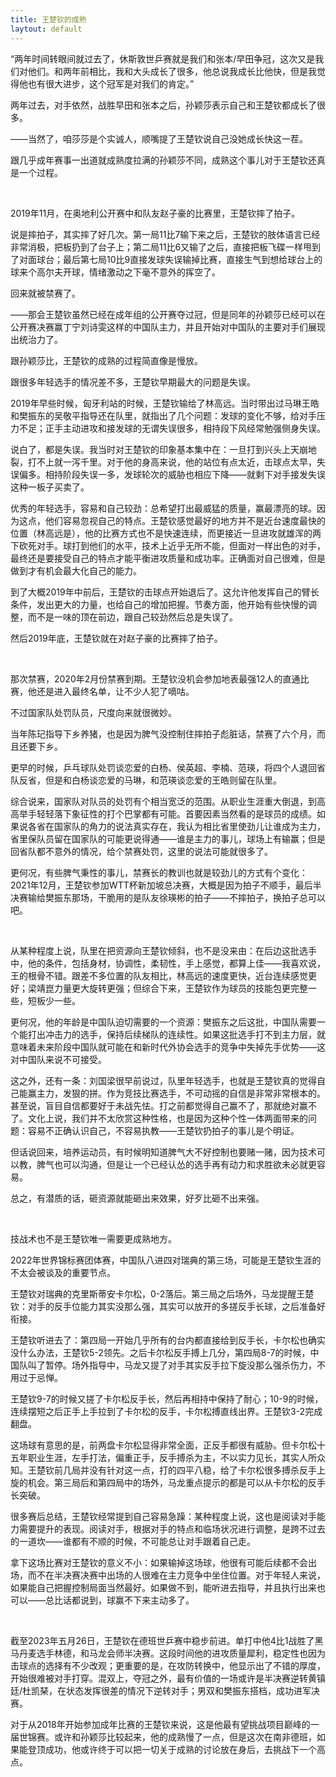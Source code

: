 ```yaml
---
title: 王楚钦的成熟
laytout: default
---
```


“两年时间转眼间就过去了，休斯敦世乒赛就是我们和张本/早田争冠，这次又是我们对他们。和两年前相比，我和大头成长了很多，他总说我成长比他快，但是我觉得他也有很大进步，这个冠军是对我们的肯定。”

两年过去，对手依然，战胜早田和张本之后，孙颖莎表示自己和王楚钦都成长了很多。

——当然了，咱莎莎是个实诚人，顺嘴提了王楚钦说自己没她成长快这一茬。

跟几乎成年赛事一出道就成熟度拉满的孙颖莎不同，成熟这个事儿对于王楚钦还真是一个过程。

<br>

2019年11月，在奥地利公开赛中和队友赵子豪的比赛里，王楚钦摔了拍子。

说是摔拍子，其实摔了好几次。第一局11比7输下来之后，王楚钦的肢体语言已经非常消极，把板扔到了台子上；第二局11比6又输了之后，直接把板飞碟一样甩到了对面球台；最后第七局10比9直接发球失误输掉比赛，直接生气到想给球台上的球来个高尔夫开球，情绪激动之下毫不意外的挥空了。

回来就被禁赛了。

——那会王楚钦虽然已经在成年组的公开赛夺过冠，但是同年的孙颖莎已经可以在公开赛决赛赢丁宁刘诗雯这样的中国队主力，并且开始对中国队的主要对手们展现出统治力了。

跟孙颖莎比，王楚钦的成熟的过程简直像是慢放。

跟很多年轻选手的情况差不多，王楚钦早期最大的问题是失误。

2019年早些时候，匈牙利站的时候，王楚钦输给了林高远。当时带出过马琳王皓和樊振东的吴敬平指导还在队里，就指出了几个问题：发球的变化不够，给对手压力不足；正手主动进攻和接发球的无谓失误很多，相持段下风经常勉强侧身失误。

说白了，都是失误。我当时对王楚钦的印象基本集中在：一旦打到兴头上天崩地裂，打不上就一泻千里。对于他的身高来说，他的站位有点太近，击球点太早，失误偏多。相持阶段失误一多，发球轮次的威胁也相应下降——就剩下对手接发失误这种一板子买卖了。

优秀的年轻选手，容易和自己较劲：总希望打出最威猛的质量，赢最漂亮的球。因为这点，他们容易忽视自己的特点。王楚钦感觉最好的地方并不是近台速度最快的位置（林高远是），他的比赛方式也不是快速连续，而更接近一旦进攻就雄浑的两下砍死对手。球打到他们的水平，技术上近乎无所不能，但面对一样出色的对手，最终还是要接受自己的特点才能平衡进攻质量和成功率。正确面对自己很难，但是做到才有机会最大化自己的能力。

到了大概2019年中前后，王楚钦的击球点开始退后了。这允许他发挥自己的臂长条件，发出更大的力量，也给自己的增加把握。节奏方面，他开始有些快慢的调整，而不是一味的顶在前边，跟自己较劲然后总是失误了。

然后2019年底，王楚钦就在对赵子豪的比赛摔了拍子。

<br>

那次禁赛，2020年2月份禁赛到期。王楚钦没机会参加地表最强12人的直通比赛，他还是进入最终名单，让不少人犯了嘀咕。

不过国家队处罚队员，尺度向来就很微妙。

当年陈玘指导下乡养猪，也是因为脾气没控制住摔拍子彪脏话，禁赛了六个月，而且还要下乡。

更早的时候，乒乓球队处罚谈恋爱的白杨、侯英超、李楠、范瑛，将四个人退回省队反省，但是和白杨谈恋爱的马琳，和范瑛谈恋爱的王皓则留在队里。

综合说来，国家队对队员的处罚有个相当宽泛的范围。从职业生涯重大倒退，到高高举手轻轻落下象征性的打个巴掌都有可能。首要因素当然看的是球员的成绩。如果说各省在国家队的角力的说法真实存在，我认为相比省里使劲儿让谁成为主力，省里保队员留在国家队的可能更说得通——谁是主力的事儿，球场上有输赢；但是回省队都不意外的情况，给个禁赛处罚，这里的说法可能就很多了。

更何况，有些脾气秉性的事儿，禁赛长的教训也就是较劲儿的方式有个变化：2021年12月，王楚钦参加WTT杯新加坡总决赛，大概是因为拍子不顺手，最后半决赛输给樊振东那场，干脆用的是队友徐瑛彬的拍子——不摔拍子，换拍子总可以吧。

<br>

从某种程度上说，队里在把资源向王楚钦倾斜，也不是没来由：在后边这批选手中，他的条件，包括身材，协调性，柔韧性，手上感觉，都算上佳——我喜欢说，王的根骨不错。跟差不多位置的队友相比，林高远的速度更快，近台连续感觉更好；梁靖崑力量更大旋转更强；但综合下来，王楚钦作为球员的技能包更完整一些，短板少一些。

更何况，他的年龄是中国队迫切需要的一个资源：樊振东之后这批，中国队需要一个能打出冲击力的选手，保持后续梯队的连续性。如果这批选手打不到主力层，就意味着未来阶段中国队就可能在和新时代外协会选手的竞争中失掉先手优势——这对中国队来说不可接受。

这之外，还有一条：刘国梁很早前说过，队里年轻选手，也就是王楚钦真的觉得自己能赢主力，发狠的拼。作为竞技比赛选手，不可动摇的自信是非常非常根本的。甚至说，盲目自信都要好于未战先怯。打之前都觉得自己赢不了，那就绝对赢不了。文化上说，我们并不太欣赏这种性格，也是因为这种个性一体两面带来的问题：容易不正确认识自己，不容易执教——王楚钦扔拍子的事儿是个明证。

但话说回来，培养运动员，有时候明知道脾气大不好控制也要赌一赌，因为技术可以教，脾气也可以沟通，但是让一个已经认怂的选手再有动力和求胜欲未必就更容易。

总之，有潜质的话，砸资源就能砸出来效果，好歹比砸不出来强。


<br>

技战术也不是王楚钦唯一需要更成熟地方。

2022年世界锦标赛团体赛，中国队八进四对瑞典的第三场，可能是王楚钦生涯的不太会被谈及的重要节点。

王楚钦对瑞典的克里斯蒂安卡尔松，0-2落后。第三局之后场外，马龙提醒王楚钦：对手的反手位能力其实没那么强，其实可以放开的多搓反手长球，之后准备好衔接。

王楚钦听进去了：第四局一开始几乎所有的台内都直接给到反手长，卡尔松也确实没什么办法，王楚钦5-2领先。之后卡尔松反手搏上几分，第四局8-7的时候，中国队叫了暂停。场外指导中，马龙又提了对手其实反手拉下旋没那么强杀伤力，不用过于忌惮。

王楚钦9-7的时候又搓了卡尔松反手长，然后再相持中保持了耐心；10-9的时候，连续摆短之后正手上手拉到了卡尔松的反手，卡尔松搏直线出界。王楚钦3-2完成翻盘。

这场球有意思的是，前两盘卡尔松显得非常全面，正反手都很有威胁。但卡尔松十五年职业生涯，左手打法，偏重正手，反手搏杀为主，不以实力见长，其实人所众知。王楚钦前几局并没有针对这一点，打的四平八稳，给了卡尔松很多搏杀反手上旋的机会。第三局后和第四局中的场外，马龙重点提示的都是可以从卡尔松的反手长突破。

很多赛后总结，王楚钦经常提到自己容易急躁：某种程度上说，这也是阅读对手能力需要提升的表现。阅读对手，根据对手的特点和临场状况进行调整，是跨不过去的一道坎——谁都有不顺的时候，不可能总让对手跟着自己走。

拿下这场比赛对王楚钦的意义不小：如果输掉这场球，他很有可能后续都不会出场，而不在半决赛决赛中出场的人很难在主力竞争中坐住位置。对于年轻人来说，如果能自己把握控制局面当然最好。如果做不到，能听进去指导，并且执行出来也可以——总比话都说到，球赢不下来主动多了。

<br>

截至2023年五月26日，王楚钦在德班世乒赛中稳步前进。单打中他4比1战胜了黑马丹麦选手林德，和马龙会师半决赛。这段时间他的进攻质量犀利，稳定性也因为击球点的选择有不少改观；更重要的是，在攻防转换中，他显示出了不错的厚度，开始很难被对手打穿。混双上，夺冠之外，最有价值的一场或许是半决赛逆转黄镇廷/杜凯琹，在状态发挥很差的情况下逆转对手；男双和樊振东搭档，成功进军决赛。

对于从2018年开始参加成年比赛的王楚钦来说，这是他最有望挑战项目巅峰的一届世锦赛。或许和孙颖莎比较起来，他的成熟慢了一点，但是这次在南非德班，如果能登顶成功，他或许终于可以把一切关于成熟的讨论放在身后，去挑战下一个高点。